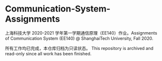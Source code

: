 # Communication-System-Assignments
上海科技大学 2020-2021 学年第一学期通信原理（EE140）作业。Assignments of Communication System (EE140) @ ShanghaiTech University, Fall 2020.

所有工作均已完成，本仓库归档为只读状态。
This repository is archived and read-only since all work has been finished.